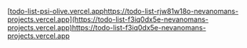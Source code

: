 [[todo-list-psi-olive.vercel.app](https://todo-list-rjw81w18o-nevanomans-projects.vercel.app)https://todo-list-rjw81w18o-nevanomans-projects.vercel.app](https://todo-list-f3iq0dx5e-nevanomans-projects.vercel.app)https://todo-list-f3iq0dx5e-nevanomans-projects.vercel.app
